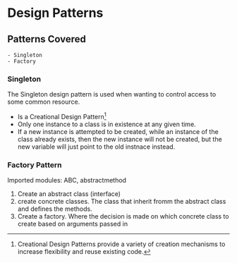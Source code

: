 # Design Patterns

## Patterns Covered

    - Singleton
    - Factory

### Singleton

The Singleton design pattern is used when wanting to control access to some common resource.  

- Is a Creational Design Pattern[^1]
- Only one instance to a class is in existence at any given time.
- If a new instance is attempted to be created, while an instance of the class already exists, then the new instance will not be created, but the new variable will just point to the old instnace instead.

[^1]: Creational Design Patterns provide a variety of creation mechanisms to increase flexibility and reuse existing code.

### Factory Pattern

Imported modules: ABC, abstractmethod

1. Create an abstract class (interface)
2. create concrete classes. The class that inherit fromm the abstract class and defines the methods.
3. Create a factory. Where the decision is made on which concrete class to create based on arguments passed in
